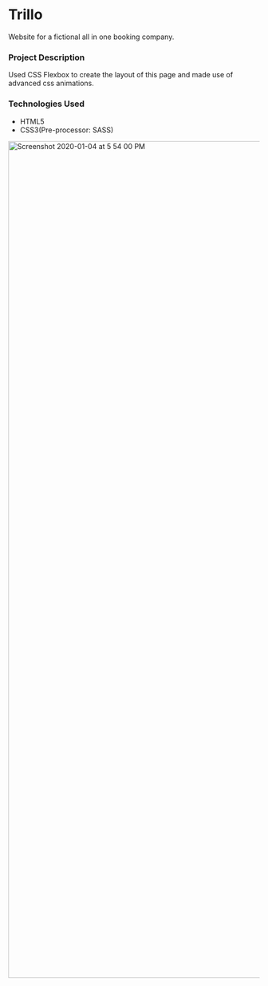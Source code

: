 # Trillo
Website for a fictional all in one booking company.

### Project Description
Used CSS Flexbox to create the layout of this page and made use of advanced css animations.

### Technologies Used
- HTML5
- CSS3(Pre-processor: SASS)


<img width="1680" alt="Screenshot 2020-01-04 at 5 54 00 PM" src="https://user-images.githubusercontent.com/43543486/71765469-3fd88b80-2f1b-11ea-8544-7e86490d4683.png">
